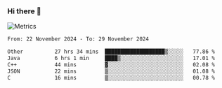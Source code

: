 ### Hi there 👋

![Metrics](https://github.com/radoapx/radoapx/blob/main/github-metrics.svg)

<!--START_SECTION:waka-->

```txt
From: 22 November 2024 - To: 29 November 2024

Other          27 hrs 34 mins  ███████████████████▒░░░░░   77.86 %
Java           6 hrs 1 min     ████▒░░░░░░░░░░░░░░░░░░░░   17.01 %
C++            44 mins         ▓░░░░░░░░░░░░░░░░░░░░░░░░   02.08 %
JSON           22 mins         ▒░░░░░░░░░░░░░░░░░░░░░░░░   01.08 %
C              16 mins         ▒░░░░░░░░░░░░░░░░░░░░░░░░   00.78 %
```

<!--END_SECTION:waka-->

<!--
**radoapx/radoapx** is a ✨ _special_ ✨ repository because its `README.md` (this file) appears on your GitHub profile.

Here are some ideas to get you started:

- 🔭 I’m currently working on ...
- 🌱 I’m currently learning ...
- 👯 I’m looking to collaborate on ...
- 🤔 I’m looking for help with ...
- 💬 Ask me about ...
- 📫 How to reach me: ...
- 😄 Pronouns: ...
- ⚡ Fun fact: ...
-->
